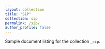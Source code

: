 ```yaml
---
layout: collection
title: "SIP"
collection: sip
permalink: /sip/
author_profile: false
---
```


Sample document listing for the collection `_sip`.
